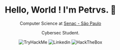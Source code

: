 <div align="center">
<h1>Hello, World ! I'm Petrvs. 🧠</h1>

<p>Computer Science at <a href="https://www.sp.senac.br/" style="color:rgba(244,139,32,255), text-decoration-line: none;">Senac - São Paulo</a></p>
<p>Cybersec Student.</p>
<img src="https://img.shields.io/badge/TryHackMe-212C42?style=for-the-badge&logo=TryHackMe&logoColor=white" alt="TryHackMe">
<img src="https://img.shields.io/badge/LinkedIn-0077B5?style=for-the-badge&logo=linkedin&logoColor=white" alt="Linkedin">
<img src="https://img.shields.io/badge/HackTheBox-111927?style=for-the-badge&logo=Hack%20The%20Box&logoColor=9FEF00" alt="HackTheBox">
</div>
